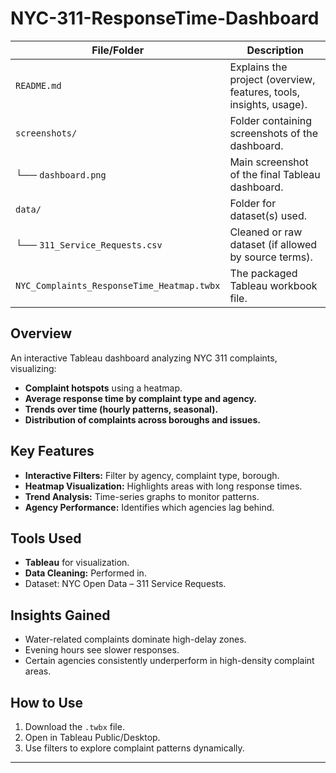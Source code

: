 # NYC-311-ResponseTime-Dashboard

| File/Folder                                | Description                                                        |
| ------------------------------------------ | ------------------------------------------------------------------ |
| `README.md`                                | Explains the project (overview, features, tools, insights, usage). |
| `screenshots/`                             | Folder containing screenshots of the dashboard.                    |
| └── `dashboard.png`                        | Main screenshot of the final Tableau dashboard.                    |
| `data/`                                    | Folder for dataset(s) used.                                        |
| └── `311_Service_Requests.csv`             | Cleaned or raw dataset (if allowed by source terms).               |
| `NYC_Complaints_ResponseTime_Heatmap.twbx` | The packaged Tableau workbook file.                                |


## Overview
An interactive Tableau dashboard analyzing NYC 311 complaints, visualizing:
- **Complaint hotspots** using a heatmap.
- **Average response time by complaint type and agency.**
- **Trends over time (hourly patterns, seasonal).**
- **Distribution of complaints across boroughs and issues.**

## Key Features
- **Interactive Filters:** Filter by agency, complaint type, borough.
- **Heatmap Visualization:** Highlights areas with long response times.
- **Trend Analysis:** Time-series graphs to monitor patterns.
- **Agency Performance:** Identifies which agencies lag behind.

## Tools Used
- **Tableau** for visualization.
- **Data Cleaning:** Performed in.
- Dataset: NYC Open Data – 311 Service Requests.

## Insights Gained
- Water-related complaints dominate high-delay zones.
- Evening hours see slower responses.
- Certain agencies consistently underperform in high-density complaint areas.

## How to Use
1. Download the `.twbx` file.
2. Open in Tableau Public/Desktop.
3. Use filters to explore complaint patterns dynamically.

---

